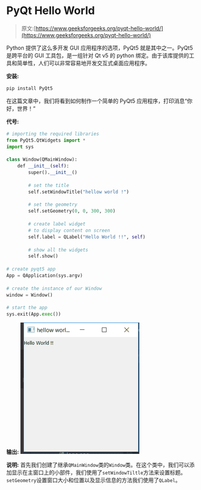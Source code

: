 # PyQt Hello World

> 原文:[https://www.geeksforgeeks.org/pyqt-hello-world/](https://www.geeksforgeeks.org/pyqt-hello-world/)

Python 提供了这么多开发 GUI 应用程序的选项，PyQt5 就是其中之一。PyQt5 是跨平台的 GUI 工具包，是一组针对 Qt v5 的 python 绑定。由于该库提供的工具和简单性，人们可以非常容易地开发交互式桌面应用程序。

**安装:**

```py
pip install PyQt5
```

在这篇文章中，我们将看到如何制作一个简单的 PyQt5 应用程序，打印消息“你好，世界！”

**代号:**

```py
# importing the required libraries
from PyQt5.QtWidgets import * 
import sys

class Window(QMainWindow):
    def __init__(self):
        super().__init__()

        # set the title
        self.setWindowTitle("hellow world !")

        # set the geometry
        self.setGeometry(0, 0, 300, 300)

        # create label widget
        # to display content on screen
        self.label = QLabel("Hello World !!", self)

        # show all the widgets
        self.show()

# create pyqt5 app
App = QApplication(sys.argv)

# create the instance of our Window
window = Window()

# start the app
sys.exit(App.exec())
```

**输出:**
![pyqt-hello-world](img/689e3c7e2ef9001604ba6e895d7a0aba.png)

**说明:**
首先我们创建了继承`QMainWindow`类的`Window`类。在这个类中，我们可以添加显示在主窗口上的小部件，我们使用了`setWindowTiltle`方法来设置标题。`setGeometry`设置窗口大小和位置以及显示信息的方法我们使用了`QLabel`。